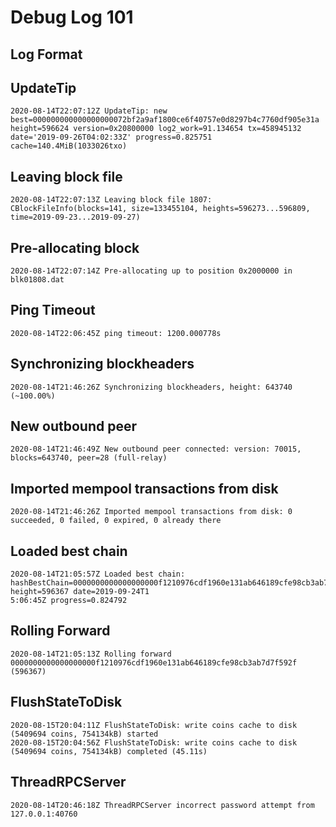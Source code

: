 # Debug Log 101

## Log Format

## UpdateTip

```log
2020-08-14T22:07:12Z UpdateTip: new best=000000000000000000072bf2a9af1800ce6f40757e0d8297b4c7760df905e31a height=596624 version=0x20800000 log2_work=91.134654 tx=458945132 date='2019-09-26T04:02:33Z' progress=0.825751 cache=140.4MiB(1033026txo)
```

## Leaving block file

```log
2020-08-14T22:07:13Z Leaving block file 1807: CBlockFileInfo(blocks=141, size=133455104, heights=596273...596809, time=2019-09-23...2019-09-27)
```

##  Pre-allocating block

```log
2020-08-14T22:07:14Z Pre-allocating up to position 0x2000000 in blk01808.dat
```

## Ping Timeout

```log
2020-08-14T22:06:45Z ping timeout: 1200.000778s
```

## Synchronizing blockheaders

```log
2020-08-14T21:46:26Z Synchronizing blockheaders, height: 643740 (~100.00%)
```

## New outbound peer

```log
2020-08-14T21:46:49Z New outbound peer connected: version: 70015, blocks=643740, peer=28 (full-relay)
```

## Imported mempool transactions from disk

```log
2020-08-14T21:46:26Z Imported mempool transactions from disk: 0 succeeded, 0 failed, 0 expired, 0 already there
```

## Loaded best chain

```log
2020-08-14T21:05:57Z Loaded best chain: hashBestChain=0000000000000000000f1210976cdf1960e131ab646189cfe98cb3ab7d7f592f height=596367 date=2019-09-24T1
5:06:45Z progress=0.824792
```

## Rolling Forward

```log
2020-08-14T21:05:13Z Rolling forward 0000000000000000000f1210976cdf1960e131ab646189cfe98cb3ab7d7f592f (596367)
```

## FlushStateToDisk

```log
2020-08-15T20:04:11Z FlushStateToDisk: write coins cache to disk (5409694 coins, 754134kB) started
2020-08-15T20:04:56Z FlushStateToDisk: write coins cache to disk (5409694 coins, 754134kB) completed (45.11s)
```

## ThreadRPCServer

```log
2020-08-14T20:46:18Z ThreadRPCServer incorrect password attempt from 127.0.0.1:40760
```